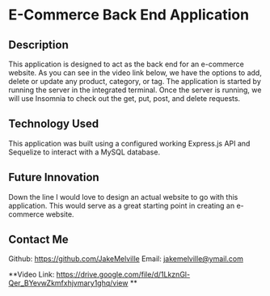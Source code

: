# E-Commerce Back End Application

## Description 
This application is designed to act as the back end for an e-commerce website. As you can see in the video link below, we have the options to add, delete or update any product, category, or tag. The application is started by running the server in the integrated terminal. Once the server is running, we will use Insomnia to check out the get, put, post, and delete requests. 

## Technology Used 
This application was built using a configured working Express.js API and Sequelize to interact with a MySQL database. 

## Future Innovation
Down the line I would love to design an actual website to go with this application. This would serve as a great starting point in creating an e-commerce website. 

## Contact Me 
Github: https://github.com/JakeMelville
Email: jakemelville@ymail.com

**Video Link: https://drive.google.com/file/d/1LkznGl-Qer_BYevwZkmfxhjvmary1ghq/view **
